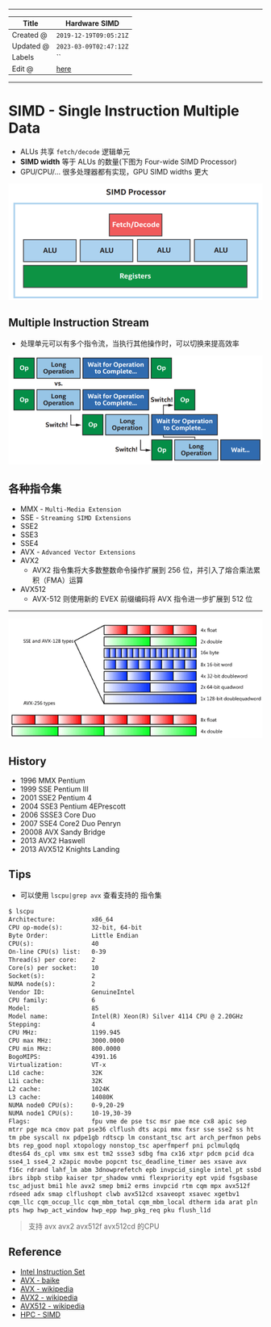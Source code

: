 -----

| Title     | Hardware SIMD                                      |
| --------- | -------------------------------------------------- |
| Created @ | `2019-12-19T09:05:21Z`                             |
| Updated @ | `2023-03-09T02:47:12Z`                             |
| Labels    | \`\`                                               |
| Edit @    | [here](https://github.com/junxnone/xwiki/issues/7) |

-----

# SIMD - Single Instruction Multiple Data

  - ALUs 共享 `fetch/decode` 逻辑单元
  - **SIMD width** 等于 ALUs 的数量(下图为 Four-wide SIMD Processor)
  - GPU/CPU/... 很多处理器都有实现，GPU SIMD widths 更大

![image](media/56a836c7b4077e5a5099e201071bfef44689048d.png)

## Multiple Instruction Stream

  - 处理单元可以有多个指令流，当执行其他操作时，可以切换来提高效率

![image](media/8563ba798797d7817b824f59928470dc0df52ba9.png)

## 各种指令集

  - MMX - `Multi-Media Extension`
  - SSE - `Streaming SIMD Extensions`
  - SSE2
  - SSE3
  - SSE4
  - AVX - `Advanced Vector Extensions`
  - AVX2
      - AVX2 指令集将大多数整数命令操作扩展到 256 位，并引入了熔合乘法累积（FMA）运算
  - AVX512
      - AVX-512 则使用新的 EVEX 前缀编码将 AVX 指令进一步扩展到 512 位

-----

![image](media/598f1bc573515359427ab0d5503ad7e0879ca6b6.png)

## History

  - 1996 MMX Pentium
  - 1999 SSE Pentium III
  - 2001 SSE2 Pentium 4
  - 2004 SSE3 Pentium 4EPrescott
  - 2006 SSSE3 Core Duo
  - 2007 SSE4 Core2 Duo Penryn
  - 20008 AVX Sandy Bridge
  - 2013 AVX2 Haswell
  - 2013 AVX512 Knights Landing

## Tips

  - 可以使用 `lscpu|grep avx` 查看支持的 指令集

<!-- end list -->

    $ lscpu
    Architecture:          x86_64
    CPU op-mode(s):        32-bit, 64-bit
    Byte Order:            Little Endian
    CPU(s):                40
    On-line CPU(s) list:   0-39
    Thread(s) per core:    2
    Core(s) per socket:    10
    Socket(s):             2
    NUMA node(s):          2
    Vendor ID:             GenuineIntel
    CPU family:            6
    Model:                 85
    Model name:            Intel(R) Xeon(R) Silver 4114 CPU @ 2.20GHz
    Stepping:              4
    CPU MHz:               1199.945
    CPU max MHz:           3000.0000
    CPU min MHz:           800.0000
    BogoMIPS:              4391.16
    Virtualization:        VT-x
    L1d cache:             32K
    L1i cache:             32K
    L2 cache:              1024K
    L3 cache:              14080K
    NUMA node0 CPU(s):     0-9,20-29
    NUMA node1 CPU(s):     10-19,30-39
    Flags:                 fpu vme de pse tsc msr pae mce cx8 apic sep mtrr pge mca cmov pat pse36 clflush dts acpi mmx fxsr sse sse2 ss ht tm pbe syscall nx pdpe1gb rdtscp lm constant_tsc art arch_perfmon pebs bts rep_good nopl xtopology nonstop_tsc aperfmperf pni pclmulqdq dtes64 ds_cpl vmx smx est tm2 ssse3 sdbg fma cx16 xtpr pdcm pcid dca sse4_1 sse4_2 x2apic movbe popcnt tsc_deadline_timer aes xsave avx f16c rdrand lahf_lm abm 3dnowprefetch epb invpcid_single intel_pt ssbd ibrs ibpb stibp kaiser tpr_shadow vnmi flexpriority ept vpid fsgsbase tsc_adjust bmi1 hle avx2 smep bmi2 erms invpcid rtm cqm mpx avx512f rdseed adx smap clflushopt clwb avx512cd xsaveopt xsavec xgetbv1 cqm_llc cqm_occup_llc cqm_mbm_total cqm_mbm_local dtherm ida arat pln pts hwp hwp_act_window hwp_epp hwp_pkg_req pku flush_l1d

> 支持 avx avx2 avx512f avx512cd 的CPU

## Reference

  - [Intel Instruction
    Set](https://software.intel.com/sites/landingpage/IntrinsicsGuide)
  - [AVX -
    baike](https://baike.baidu.com/item/AVX%E6%8C%87%E4%BB%A4%E9%9B%86/8485825?fr=aladdin)
  - [AVX -
    wikipedia](https://en.wikipedia.org/wiki/Advanced_Vector_Extensions)
  - [AVX2 -
    wikipedia](https://en.wikipedia.org/wiki/Advanced_Vector_Extensions#AVX2)
  - [AVX512 - wikipedia](https://en.wikipedia.org/wiki/AVX-512)
  - [HPC - SIMD](https://en.algorithmica.org/hpc/simd/)
